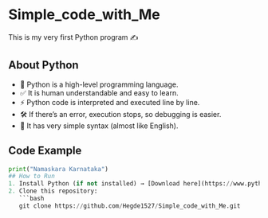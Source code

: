 # Simple_code_with_Me

This is my very first Python program ✍️

## About Python
- 🐍 Python is a high-level programming language.  
- ✅ It is human understandable and easy to learn.  
- ⚡ Python code is interpreted and executed line by line.  
- 🛠️ If there’s an error, execution stops, so debugging is easier.  
- 📖 It has very simple syntax (almost like English).  

## Code Example
```python
print("Namaskara Karnataka")
## How to Run
1. Install Python (if not installed) → [Download here](https://www.python.org/downloads/)  
2. Clone this repository:
   ```bash
   git clone https://github.com/Hegde1527/Simple_code_with_Me.git
